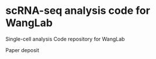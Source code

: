# scRNA-seq analysis code for WangLab
Single-cell analysis Code repository for WangLab

Paper deposit